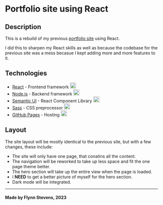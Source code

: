 # Portfolio site using React

## Description

This is a rebuild of my previous [portfolio site](https://github.com/fstevens30/fstevens30.github.io) using React.

I did this to sharpen my React skills as well as because the codebase for the previous site was a mess becasue I kept adding more and more features to it.

## Technologies

* [React](https://reactjs.org/) - Frontend framework <img src="https://cdn.jsdelivr.net/gh/devicons/devicon/icons/react/react-original-wordmark.svg" alt="React" width="20" height="20">
* [Node.js](https://nodejs.org/en/) - Backend framework <img src="https://cdn.jsdelivr.net/gh/devicons/devicon/icons/nodejs/nodejs-original-wordmark.svg" alt="Node.js" width="20" height="20">
* [Semantic UI](https://semantic-ui.com/) - React Component Library <img src="https://cdn.worldvectorlogo.com/logos/semantic-ui.svg" alt="Semantic UI" width="20" height="20">
* [Sass](https://sass-lang.com/) - CSS preprocessor <img src="https://cdn.jsdelivr.net/gh/devicons/devicon/icons/sass/sass-original.svg" alt="Sass" width="20" height="20">
* [GitHub Pages](https://pages.github.com/) - Hosting <img src="https://cdn.jsdelivr.net/gh/devicons/devicon/icons/github/github-original-wordmark.svg" alt="GitHub" width="20" height="20">

## Layout

The site layout will be mostly identical to the previous site, but with a few changes, these include:

- The site will only have one page, that conatins all the content.
- The navigation will be reworked to take up less space and fit the one page theme better.
- The hero section will take up the entire view when the page is loaded. 
- I **NEED** to get a better picture of myself for the hero section.
- Dark mode will be integrated.

***

#### Made by Flynn Stevens, 2023